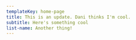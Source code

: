 ```yaml
---
templateKey: home-page
title: This is an update. Dani thinks I'm cool.
subtitle: Here's something cool
list-name: Another thing!
---
```

